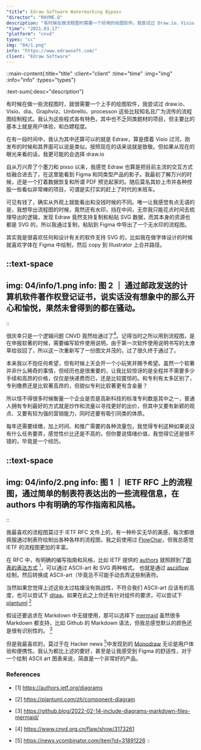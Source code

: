 ```yaml
---
"title": Edraw Software Watermarking Bypass
"director": "RHYME.Q"
description: "有时候在做流程图时需要一个好用的绘图软件。我尝试过 Draw.io、Visio、Dia、Graphviz、Umbrello、ProcessOn 等。这些软件各有特色，主要比较的是用户体验和免费程度。Edraw 早期界面像 Visio，现在融入了 Figma 等产品的交互方式。使用时发现它支持复制粘贴 SVG 数据，方便导出无水印流程图。我喜欢支持 SVG 的软件，比如 Figma 和 Illustrator。最喜欢的流程图风格是 IETF RFC 文件中的，用制表符绘制的 ASCII-Art，简洁而美观。"
"time": "2021.03.17"
"platform": "cnvd"
types: "cc"
img: "04/1.png"
info: "https://www.edrawsoft.com/"
client: "Edraw Software"
---
```


::main-content{:title="title" :client="client" :time="time" :img="img" :info="info" :types="types"}

:text-sum{:desc="description"}

有时候在做一些流程图时，就很需要一个上手的绘图软件，我尝试过 draw.io、Visio、dia、Graphviz、Umbrello、processon 这些比较知名且广为流传的流程图绘制程式。我认为这些程式各有特色，其中也不乏同类题材的项目，但主要比的基本上就是用户体验，和白嫖程度。

在有一段时间中，我认为其中还算可以的就是 Edraw，算是摸着 Visio 过河，刚发布的时候和其界面可以说是类似，按照现在的话来说就是致敬。但如果从现在的眼光来看的话，我更可能的会选择 draw.io

自从万兴弄了个墨刀和 pixso 以来，我感觉 Edraw 也算是把目前主流的交互方式给融合进去了，在这里能看到 Figma 和同类型产品的影子。我最初了解万兴的时候，还是一个打着数据恢复和所谓 PDF 预览起家的。随后莫名其妙上市并各种控股一些看似非常棒的项目，可谓是实打实的赶上了时代的末班车。

可见有钱了，确实从外观上就能看出和没钱时候的不同。唯一让我感觉有点无语的是，我想导出流程图的时候，竟然还有水印，挡在中间，无奈我只能花点时间去梳理导出的逻辑，发现 Edraw 竟然支持复制和粘贴 SVG 数据，而其本身的资源也都是 SVG 的，所以我通过复制，粘贴到 Figma 中导出了一个无水印的流程图。

其实我是很喜欢任何和设计有关的软件支持 SVG 的，比如我在做字体设计的时候就喜欢字体在 Figma 中绘制，然后 copy 到 Illustrator 上合并路径。


::text-space
---
img: 04/info/1.png
info: 图 2 ｜ 通过邮政发送的计算机软件著作权登记证书，说实话没有想象中的那么开心和愉悦，果然未曾得到的都在骚动。
---
::

很庆幸只是一个逻辑问题 CNVD 竟然给通过了[<sup>4</sup>](#refer-anchor-4)。记得当时之所以用到流程图，是在申报软著的时候，需要编写软件使用说明，由于第一次软件使用说明书写的太潦草给驳回了，所以这一次重新写了一份图文并茂的，过了很久终于通过了。

本来我以不抱任何希望，但有时候上天会开一个小玩笑并赐予希望。虽然一个软著并非什么稀奇的事情，但经历也是很重要的，让我比较惊讶的是全程并不需要多少手续和高昂的价格，仅仅是快递费而已，还是比较震惊的。和专利有太多区别了，专利缴费还是比软著高昂的，但貌似专利比软著更有含金量？

所以怪不得很多时候衡量一个企业是否是高新科技的标准专利数是其中之一，普通人拥有专利最好的方式就是炒作和流量以寻找更好的出价，但其中又要有新颖的观点、又要有较为强的营销能力，同时还要有吸引同类的体质。

每年还需要续缴，加上时间、和推广需要的各种流量包，我觉得专利这种如果说没有什么任务要弄，感觉性价比还是不高的，但你要说情绪价值，我觉得它还是很不错的，毕竟是一个经历。

::text-space
---
img: 04/info/2.png
info: 图 1 ｜ IETF RFC 上的流程图，通过简单的制表符表达出的一些流程信息，在 authors 中有明确的写作指南和风格。
---
::

我最喜欢的流程图莫过于 IETF RFC 文件上的，有一种朴实无华的美感，每次都很佩服通过制表符绘制出各种各样的流程图，我之前使用过 [FlowChar](https://github.com/Gusabary/FlowChar)，但我总感觉 IETF 的流程图更加的丰富。

在 RFC 中，有明确的编写指南和风格，比如 IETF 提供的 [authors](https://authors.ietf.org/) 就照顾到了[图表的表达方式](https://authors.ietf.org/diagrams) [<sup>1</sup>](#refer-anchor-1)，可以通过 ASCII-art 和 SVG 两种格式。 也就是通过 [asciiflow](https://asciiflow.com/#/) 绘制，然后转换成 ASCII-art（毕竟总不可能手动去弄这些制表符。

当然如果您觉得上述这些太过枯燥没有挑战性，不符合我们 ASCII-art 应该有的高度，也可以尝试下 [ditaa](https://github.com/stathissideris/ditaa)。如果在此之上你还有针对组件的要求，可以尝试下 [plantuml](https://plantuml.com/) [<sup>2</sup>](#refer-anchor-2)

假设还要追求在 Markdown 中无缝使用，那可以选择下 [mermaid](https://github.com/mermaid-js/mermaid) 虽然很多 Markdown 都支持，比如 Github 的 Markdown 语法，但我总感觉默认的颜色还是很有识别性的。 [<sup>3</sup>](#refer-anchor-3)

但是我最喜欢的，莫过于在 Hacker news [<sup>5</sup>](#refer-anchor-5)中发现到的 [Monodraw](https://monodraw.helftone.com/) 无论是用户体验和便携性。我认为都比上述的要好，甚至是让我感受到 Figma 的舒适性，对于一个绘制 ASCII art 图表来说，简直是一个非常好的产品。

### References

<div id="refer-anchor-1" class="ref" />

- [1] https://authors.ietf.org/diagrams

<div id="refer-anchor-2" class="ref" />

- [2] https://plantuml.com/zh/component-diagram

<div id="refer-anchor-3" class="ref" />

- [3] https://github.blog/2022-02-14-include-diagrams-markdown-files-mermaid/

<div id="refer-anchor-4" class="ref" />

- [4] https://www.cnvd.org.cn/flaw/show/3173261

<div id="refer-anchor-5" class="ref" />

- [5] https://news.ycombinator.com/item?id=31891226
::
